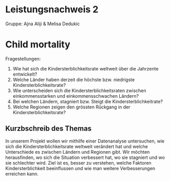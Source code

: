 # Leistungsnachweis 2
Gruppe: Ajna Aliji & Melisa Dedukic

# Child mortality 

Fragestellungen:
1. Wie hat sich die Kindersterblichkeitsrate weltweit über die Jahrzente entwickelt?
2. Welche Länder haben derzeit die höchste bzw. niedrigste Kindersterblichkeitsrate?
3. Wie unterscheiden sich die Kindersterblichkeitsraten zwischen einkommensstarken und einkommensschwachen Ländern? 
4. Bei welchen Ländern, stagniert bzw. Steigt die Kindersterblichkeitrate?
5. Welche Regionen zeigen den grössten Rückgang in der Kindersterblichkeitsrate?

## Kurzbschreib des Themas
In unserem Projekt wollen wir mithilfe einer Datenanalyse untersuchen, wie sich die Kindersterblichkeitsrate weltweit verändert hat und welche Unterschiede es zwischen Ländern und Regionen gibt. Wir möchten herausfinden, wo sich die Situation verbessert hat, wo sie stagniert und wo sie schlechter wird. Ziel ist es, besser zu verstehen, welche Faktoren Kindersterblichkeit beeinflussen und wie man weitere Verbesserungen erreichen kann.
